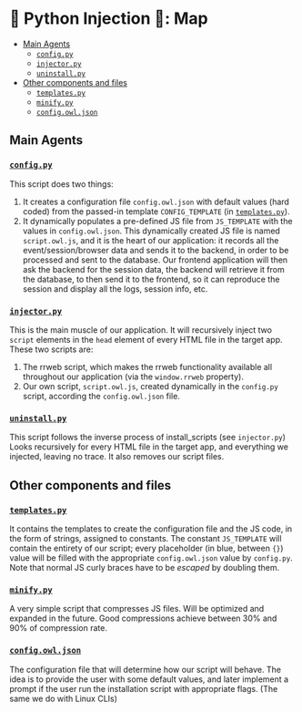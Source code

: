 # 🐍 Python Injection 💉: Map

<!-- TOC start (generated with https://github.com/derlin/bitdowntoc) -->

- [Main Agents](#main-agents)
   * [`config.py`](#configpy)
   * [`injector.py`](#injectorpy)
   * [`uninstall.py`](#uninstallpy)
- [Other components and files](#other-components-and-files)
   * [`templates.py`](#templatespy)
   * [`minify.py`](#minifypy)
   * [`config.owl.json`](#configowljson)

<!-- TOC end -->

<!-- TOC --><a name="main-agents"></a>
## Main Agents

<!-- TOC --><a name="configpy"></a>
### [`config.py`](./config.py)

This script does two things:

1. It creates a configuration file `config.owl.json` with default values (hard coded) from the passed-in template `CONFIG_TEMPLATE` (in [`templates.py`](./templates.py)).
2. It dynamically populates a pre-defined JS file from `JS_TEMPLATE` with the values in `config.owl.json`. This dynamically created JS file is named `script.owl.js`, and it is the heart of our application: it records all the event/session/browser data and sends it to the backend, in order to be processed and sent to the database. Our frontend application will then ask the backend for the session data, the backend will retrieve it from the database, to then send it to the frontend, so it can reproduce the session and display all the logs, session info, etc.

<!-- TOC --><a name="injectorpy"></a>
### [`injector.py`](./injector.py)

This is the main muscle of our application. It will recursively inject two `script` elements in the `head` element of every HTML file in the target app. These two scripts are:

1. The rrweb script, which makes the rrweb functionality available all throughout our application (via the `window.rrweb` property).
2. Our own script, `script.owl.js`, created dynamically in the `config.py` script, according the `config.owl.json` file.

<!-- TOC --><a name="uninstallpy"></a>
### [`uninstall.py`](./uninstall.py)

This script follows the inverse process of install_scripts (see `injector.py`)
Looks recursively for every HTML file in the target app, and everything we injected, leaving no trace. It also removes our script files.

<!-- TOC --><a name="other-components-and-files"></a>
## Other components and files

<!-- TOC --><a name="templatespy"></a>
### [`templates.py`](./templates.py)

It contains the templates to create the configuration file and the JS code, in the form of strings, assigned to constants. The constant `JS_TEMPLATE` will contain the entirety of our script; every placeholder (in blue, between `{}`) value will be filled with the appropriate `config.owl.json` value by `config.py`. Note that normal JS curly braces have to be _escaped_ by doubling them.

<!-- TOC --><a name="minifypy"></a>
### [`minify.py`](./minify.py)

A very simple script that compresses JS files. Will be optimized and expanded in the future. Good compressions achieve between 30% and 90% of compression rate.

<!-- TOC --><a name="configowljson"></a>
### [`config.owl.json`](./config.owl.json)

The configuration file that will determine how our script will behave. The idea is to provide the user with some default values, and later implement a prompt if the user run the installation script with appropriate flags. (The same we do with Linux CLIs)